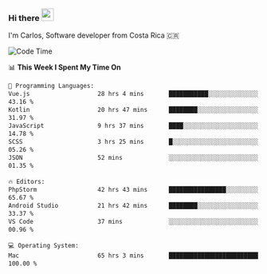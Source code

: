 ### Hi there <img src="https://media.giphy.com/media/hvRJCLFzcasrR4ia7z/giphy.gif" width="25px" height="25px">

I'm Carlos, Software developer from Costa Rica 🇨🇷

[//]: # (<a href="https://app.daily.dev/carum98"><img src="https://github.com/carum98/carum98/blob/main/devcard.svg" width="400" alt="Carlos Umaña Acevedo's Dev Card"/></a>)


<!--START_SECTION:waka-->
![Code Time](http://img.shields.io/badge/Code%20Time-11%2C133%20hrs%2043%20mins-blue)

📊 **This Week I Spent My Time On** 

```text
💬 Programming Languages: 
Vue.js                   28 hrs 4 mins       ███████████░░░░░░░░░░░░░░   43.16 % 
Kotlin                   20 hrs 47 mins      ████████░░░░░░░░░░░░░░░░░   31.97 % 
JavaScript               9 hrs 37 mins       ████░░░░░░░░░░░░░░░░░░░░░   14.78 % 
SCSS                     3 hrs 25 mins       █░░░░░░░░░░░░░░░░░░░░░░░░   05.26 % 
JSON                     52 mins             ░░░░░░░░░░░░░░░░░░░░░░░░░   01.35 % 

🔥 Editors: 
PhpStorm                 42 hrs 43 mins      ████████████████░░░░░░░░░   65.67 % 
Android Studio           21 hrs 42 mins      ████████░░░░░░░░░░░░░░░░░   33.37 % 
VS Code                  37 mins             ░░░░░░░░░░░░░░░░░░░░░░░░░   00.96 % 

💻 Operating System: 
Mac                      65 hrs 3 mins       █████████████████████████   100.00 % 
```


<!--END_SECTION:waka-->

